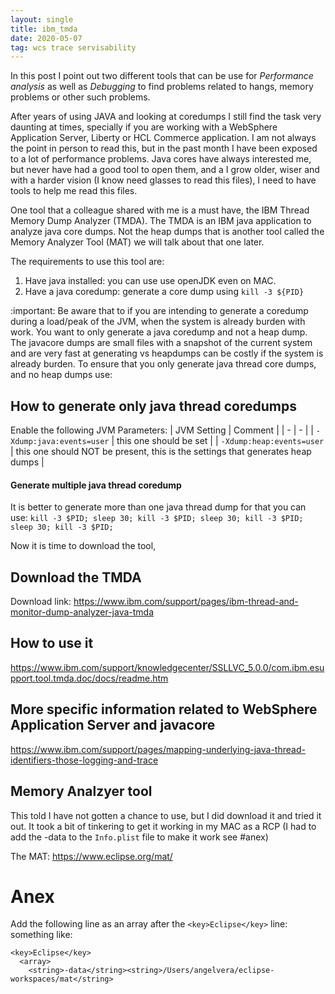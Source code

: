 ```yaml
---
layout: single
title: ibm_tmda
date: 2020-05-07
tag: wcs trace servisability
---
```

In this post I point out two different tools that can be use for *Performance analysis* as well as *Debugging* to find problems related to hangs, memory problems or other such problems.

After years of using JAVA and looking at coredumps I still find the task very daunting at times, specially if you are working with a WebSphere Application Server, Liberty or HCL Commerce application. I am not always the point in person to read this, but in the past month I have been exposed to a lot of performance problems. Java cores have always interested me, but never have had a good tool to open them, and a I grow older, wiser and with a harder vision (I know need glasses to read this files), I need to have tools to help me read this files.

One tool that a colleague shared with me is a must have, the IBM Thread Memory Dump Analyzer (TMDA). The TMDA is an IBM java application to analyze java core dumps. Not the heap dumps that is another tool called the Memory Analyzer Tool (MAT) we will talk about that one later.

The requirements to use this tool are:
1. Have java installed: you can use use openJDK even on MAC.
2. Have a java coredump: generate a core dump using `kill -3 ${PID}`

:important: Be aware that to if you are intending to generate a coredump during a load/peak of the JVM, when the system is already burden with work. You want to only generate a java coredump and not a heap dump. The javacore dumps are small files with a snapshot of the current system and are very fast at generating vs heapdumps can be costly if the system is already burden. To ensure that you only generate java thread core dumps, and no heap dumps use:

## How to generate only java thread coredumps
Enable the following JVM Parameters:
| JVM Setting | Comment |
| - | - |
| `-Xdump:java:events=user`  | this one should be set |
| `-Xdump:heap:events=user`  | this one should NOT be present, this is the settings that generates heap dumps |

#### Generate multiple java thread coredump
It is better to generate more than one java thread dump for that you can use:
 `kill -3 $PID; sleep 30; kill -3 $PID; sleep 30; kill -3 $PID; sleep 30; kill -3 $PID;`

Now it is time to download the tool,

## Download the TMDA
Download link: https://www.ibm.com/support/pages/ibm-thread-and-monitor-dump-analyzer-java-tmda

## How to use it
https://www.ibm.com/support/knowledgecenter/SSLLVC_5.0.0/com.ibm.esupport.tool.tmda.doc/docs/readme.htm

## More specific information related to WebSphere Application Server and javacore
https://www.ibm.com/support/pages/mapping-underlying-java-thread-identifiers-those-logging-and-trace


## Memory Analzyer tool
This told I have not gotten a chance to use, but I did download it and tried it out. It took a bit of tinkering to get it working in my MAC as a RCP (I had to add the -data to the `Info.plist` file to make it work see #anex)

The MAT: https://www.eclipse.org/mat/



# Anex
Add the following line as an array after the `<key>Eclipse</key>` line:
something like:

```
<key>Eclipse</key>
  <array>
    <string>-data</string><string>/Users/angelvera/eclipse-workspaces/mat</string>
```
